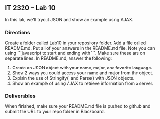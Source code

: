 ## IT 2320 – Lab 10

In this lab, we'll tryout JSON and show an example using AJAX.

### Directions   
Create a folder called Lab10 in your repository folder. Add a file called README.md. Put all of your answers in the README.md file. Note you can using \```javascript to start and ending with ```. Make sure these are on separate lines. In README.md, answer the following:
1. Create an JSON object with your name, major, and favorite language.
2. Show 2 ways you could access your name and major from the object.
3. Explain the use of Stringify() and Parse() with JSON objects.
4. Show an example of using AJAX to retrieve information from a server. 

### Deliverables   
When finished, make sure your README.md file is pushed to github and submit the URL to your repo folder in Blackboard.